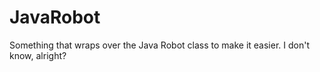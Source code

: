 # JavaRobot
Something that wraps over the Java Robot class to make it easier. I don't know, alright?
